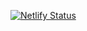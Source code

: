 [![Netlify Status](https://api.netlify.com/api/v1/badges/820fd46d-5fc1-45dc-b1e8-9d0dcf641954/deploy-status)](https://app.netlify.com/projects/for-via/deploys)

